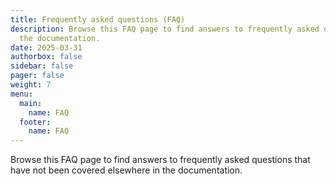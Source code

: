 ```yaml
---
title: Frequently asked questions (FAQ)
description: Browse this FAQ page to find answers to frequently asked questions that have not been covered elsewhere in
  the documentation.
date: 2025-03-31
authorbox: false
sidebar: false
pager: false
weight: 7
menu:
  main:
    name: FAQ
  footer:
    name: FAQ
---
```


Browse this FAQ page to find answers to frequently asked questions that have not been covered elsewhere
in the documentation.

<!--more-->

